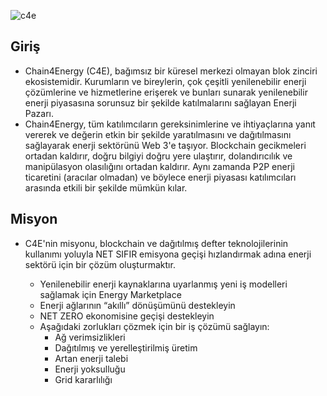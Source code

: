 ![c4e](https://github.com/okannako/c4e/assets/73176377/31576c24-a991-49f4-8df8-5df909b05ff8)

## Giriş

- Chain4Energy (C4E), bağımsız bir küresel merkezi olmayan blok zinciri ekosistemidir. Kurumların ve bireylerin, çok çeşitli yenilenebilir enerji çözümlerine ve hizmetlerine erişerek ve bunları sunarak yenilenebilir enerji piyasasına sorunsuz bir şekilde katılmalarını sağlayan Enerji Pazarı.
- Chain4Energy, tüm katılımcıların gereksinimlerine ve ihtiyaçlarına yanıt vererek ve değerin etkin bir şekilde yaratılmasını ve dağıtılmasını sağlayarak enerji sektörünü Web 3'e taşıyor. Blockchain gecikmeleri ortadan kaldırır, doğru bilgiyi doğru yere ulaştırır, dolandırıcılık ve manipülasyon olasılığını ortadan kaldırır. Aynı zamanda P2P enerji ticaretini (aracılar olmadan) ve böylece enerji piyasası katılımcıları arasında etkili bir şekilde mümkün kılar.

## Misyon

- C4E'nin misyonu, blockchain ve dağıtılmış defter teknolojilerinin kullanımı yoluyla NET SIFIR emisyona geçişi hızlandırmak adına enerji sektörü için bir çözüm oluşturmaktır.

  - Yenilenebilir enerji kaynaklarına uyarlanmış yeni iş modelleri sağlamak için Energy Marketplace
  - Enerji ağlarının “akıllı” dönüşümünü destekleyin
  - NET ZERO ekonomisine geçişi destekleyin
  - Aşağıdaki zorlukları çözmek için bir iş çözümü sağlayın:
    - Ağ verimsizlikleri
    - Dağıtılmış ve yerelleştirilmiş üretim
    - Artan enerji talebi
    - Enerji yoksulluğu
    - Grid kararlılığı
